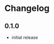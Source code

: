 # Changelog

## 0.1.0

- initial release


[Unreleased]: https://github.com/adbenitez/StackUp.xdc/compare/v0.1.0...HEAD
